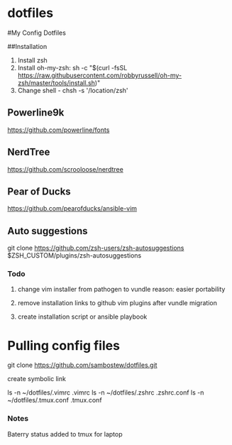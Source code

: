 # dotfiles
#My Config Dotfiles

##Installation 

1. Install zsh
2. Install oh-my-zsh:
sh -c "$(curl -fsSL https://raw.githubusercontent.com/robbyrussell/oh-my-zsh/master/tools/install.sh)"
3. Change shell - chsh -s '/location/zsh'

## Powerline9k

https://github.com/powerline/fonts

## NerdTree

https://github.com/scrooloose/nerdtree

## Pear of Ducks

https://github.com/pearofducks/ansible-vim

## Auto suggestions

git clone https://github.com/zsh-users/zsh-autosuggestions $ZSH_CUSTOM/plugins/zsh-autosuggestions


### Todo

1. change vim installer from pathogen to vundle
reason: easier portability

2. remove installation links to github vim plugins after vundle migration

3. create installation script or ansible playbook


# Pulling config files

git clone https://github.com/sambostew/dotfiles.git

create symbolic link

ls -n ~/dotfiles/.vimrc .vimrc
ls -n ~/dotfiles/.zshrc .zshrc.conf
ls -n ~/dotfiles/.tmux.conf .tmux.conf

### Notes

Baterry status added to tmux for laptop

